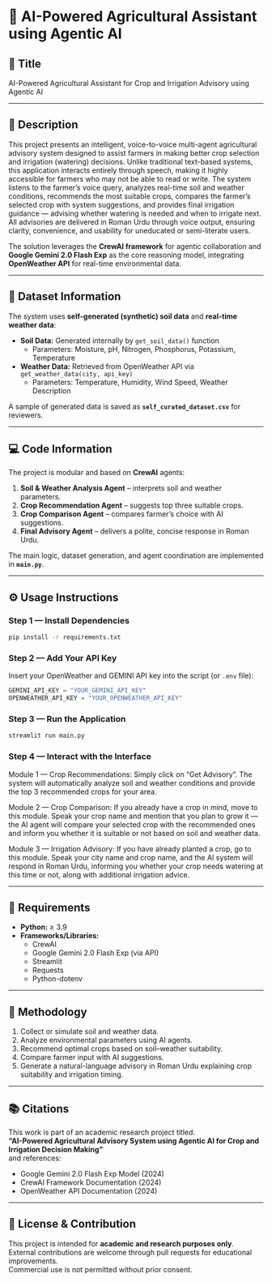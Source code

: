 
# 🌾 AI-Powered Agricultural Assistant using Agentic AI

## 📘 Title
AI-Powered Agricultural Assistant for Crop and Irrigation Advisory using Agentic AI

---

## 🧠 Description
This project presents an intelligent, voice-to-voice multi-agent agricultural advisory system designed to assist farmers in making better crop selection and irrigation (watering) decisions.
Unlike traditional text-based systems, this application interacts entirely through speech, making it highly accessible for farmers who may not be able to read or write.
The system listens to the farmer’s voice query, analyzes real-time soil and weather conditions, recommends the most suitable crops, compares the farmer’s selected crop with system suggestions, and provides final irrigation guidance — advising whether watering is needed and when to irrigate next.
All advisories are delivered in Roman Urdu through voice output, ensuring clarity, convenience, and usability for uneducated or semi-literate users.

The solution leverages the **CrewAI framework** for agentic collaboration and **Google Gemini 2.0 Flash Exp** as the core reasoning model, integrating **OpenWeather API** for real-time environmental data.

---

## 🌱 Dataset Information
The system uses **self-generated (synthetic) soil data** and **real-time weather data**:

- **Soil Data:** Generated internally by `get_soil_data()` function  
  - Parameters: Moisture, pH, Nitrogen, Phosphorus, Potassium, Temperature  
- **Weather Data:** Retrieved from OpenWeather API via `get_weather_data(city, api_key)`  
  - Parameters: Temperature, Humidity, Wind Speed, Weather Description  

A sample of generated data is saved as **`self_curated_dataset.csv`** for reviewers.

---

## 💻 Code Information
The project is modular and based on **CrewAI** agents:
1. **Soil & Weather Analysis Agent** – interprets soil and weather parameters.  
2. **Crop Recommendation Agent** – suggests top three suitable crops.  
3. **Crop Comparison Agent** – compares farmer’s choice with AI suggestions.  
4. **Final Advisory Agent** – delivers a polite, concise response in Roman Urdu.  

The main logic, dataset generation, and agent coordination are implemented in **`main.py`**.

---

## ⚙️ Usage Instructions

### Step 1 — Install Dependencies
```bash
pip install -r requirements.txt
```

### Step 2 — Add Your API Key
Insert your OpenWeather and GEMINI API key into the script (or `.env` file):
```python
GEMINI_API_KEY = "YOUR_GEMINI_API_KEY"
OPENWEATHER_API_KEY = "YOUR_OPENWEATHER_API_KEY"
```

### Step 3 — Run the Application
```bash
streamlit run main.py
```

### Step 4 — Interact with the Interface
Module 1 — Crop Recommendations:
Simply click on “Get Advisory”. The system will automatically analyze soil and weather conditions and provide the top 3 recommended crops for your area.

Module 2 — Crop Comparison:
If you already have a crop in mind, move to this module.
Speak your crop name and mention that you plan to grow it — the AI agent will compare your selected crop with the recommended ones and inform you whether it is suitable or not based on soil and weather data.

Module 3 — Irrigation Advisory:
If you have already planted a crop, go to this module.
Speak your city name and crop name, and the AI system will respond in Roman Urdu, informing you whether your crop needs watering at this time or not, along with additional irrigation advice.

---

## 🧩 Requirements
- **Python:** ≥ 3.9  
- **Frameworks/Libraries:**
  - CrewAI  
  - Google Gemini 2.0 Flash Exp (via API)  
  - Streamlit  
  - Requests  
  - Python-dotenv  

---

## 🧮 Methodology
1. Collect or simulate soil and weather data.  
2. Analyze environmental parameters using AI agents.  
3. Recommend optimal crops based on soil–weather suitability.  
4. Compare farmer input with AI suggestions.  
5. Generate a natural-language advisory in Roman Urdu explaining crop suitability and irrigation timing.  

---

## 📚 Citations
This work is part of an academic research project titled:  
**“AI-Powered Agricultural Advisory System using Agentic AI for Crop and Irrigation Decision Making”**  
and references:
- Google Gemini 2.0 Flash Exp Model (2024)  
- CrewAI Framework Documentation (2024)  
- OpenWeather API Documentation (2024)

---

## 📄 License & Contribution
This project is intended for **academic and research purposes only**.  
External contributions are welcome through pull requests for educational improvements.  
Commercial use is not permitted without prior consent.
